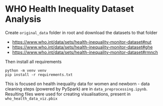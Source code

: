 # WHO Health Inequality Dataset Analysis

Create `original_data` folder in root and download the datasets to that folder

- https://www.who.int/data/sets/health-inequality-monitor-dataset#nut
- https://www.who.int/data/sets/health-inequality-monitor-dataset#ghe
- https://www.who.int/data/sets/health-inequality-monitor-dataset#rmnch

Then install all requirements

```
python -m venv venv
pip install -r requirements.txt
```

This is focused on health inequality data for women and newborn - data cleaning steps (powered by PySpark) are in `data_preprocessing.ipynb`.
Resulting files were used for creating visualisations, present in `who_health_data_viz.pbix`
